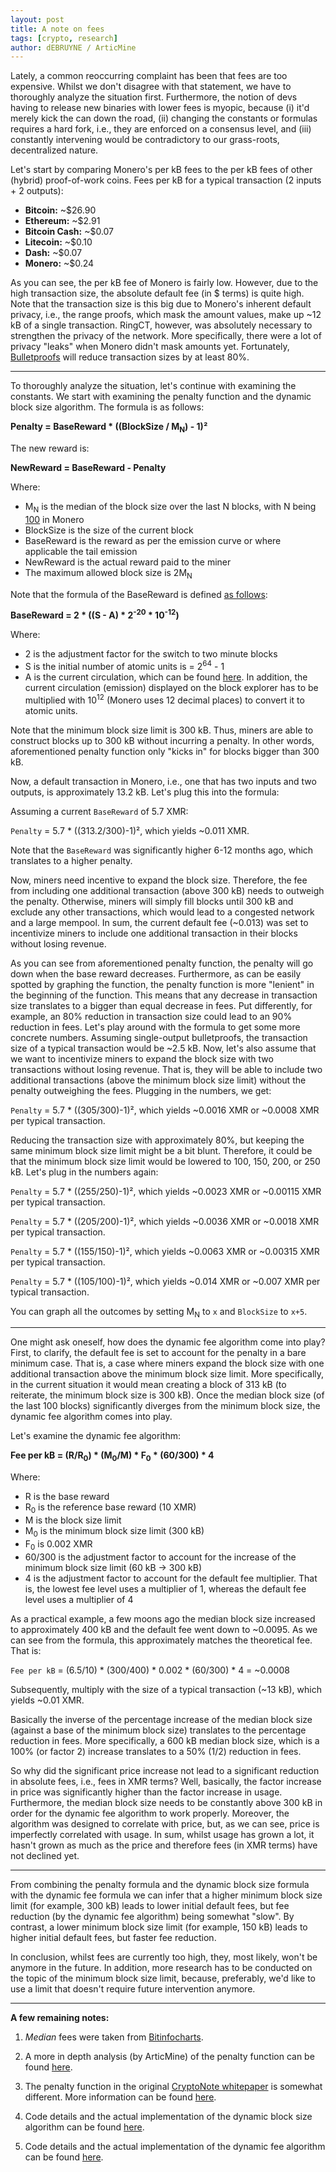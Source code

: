 ```yaml
---
layout: post
title: A note on fees
tags: [crypto, research]
author: dEBRUYNE / ArticMine
---
```


Lately, a common reoccurring complaint has been that fees are too expensive. Whilst we don't disagree with that statement, we have to thoroughly analyze the situation first. Furthermore, the notion of devs having to release new binaries with lower fees is myopic, because (i) it'd merely kick the can down the road, (ii) changing the constants or formulas requires a hard fork, i.e., they are enforced on a consensus level, and (iii) constantly intervening would be contradictory to our grass-roots, decentralized nature.  

Let's start by comparing Monero's per kB fees to the per kB fees of other (hybrid) proof-of-work coins. Fees per kB for a typical transaction (2 inputs + 2 outputs):  

- **Bitcoin:** ~$26.90  
- **Ethereum:** ~$2.91  
- **Bitcoin Cash:** ~$0.07
- **Litecoin:** ~$0.10  
- **Dash:** ~$0.07  
- **Monero:** ~$0.24  

As you can see, the per kB fee of Monero is fairly low. However, due to the high transaction size, the absolute default fee (in $ terms) is quite high. Note that the transaction size is this big due to Monero's inherent default privacy, i.e., the range proofs, which mask the amount values, make up ~12 kB of a single transaction. RingCT, however, was absolutely necessary to strengthen the privacy of the network. More specifically, there were a lot of privacy "leaks" when Monero didn't mask amounts yet. Fortunately, [Bulletproofs](https://getmonero.org/2017/12/07/Monero-Compatible-Bulletproofs.html) will reduce transaction sizes by at least 80%.  

-----------------

To thoroughly analyze the situation, let's continue with examining the constants. We start with examining the penalty function and the dynamic block size algorithm. The formula is as follows:  

**Penalty = BaseReward * ((BlockSize / M<sub>N</sub>) - 1)²**  

The new reward is:  

**NewReward = BaseReward - Penalty**  

Where:  

 -  M<sub>N</sub> is the median of the block size over the last N blocks, with N being [100](https://github.com/monero-project/bitmonero/blob/master/src/cryptonote_config.h#L57) in Monero  
 -  BlockSize is the size of the current block  
 -  BaseReward is the reward as per the emission curve or where applicable the tail emission  
 -  NewReward is the actual reward paid to the miner  
 -  The maximum allowed block size is 2M<sub>N</sub>  

Note that the formula of the BaseReward is defined [as follows](https://bitcointalk.org/index.php?topic=583449.0):  

**BaseReward = 2 * ((S - A) * 2<sup>-20</sup> * 10<sup>-12</sup>)**  

Where:  

 -  2 is the adjustment factor for the switch to two minute blocks  
 -  S is the initial number of atomic units is = 2<sup>64</sup> - 1  
 -  A is the current circulation, which can be found [here](https://moneroblocks.info/). In addition, the current circulation (emission) displayed on the block explorer has to be multiplied with 10<sup>12</sup> (Monero uses 12 decimal places) to convert it to atomic units.  

Note that the minimum block size limit is 300 kB. Thus, miners are able to construct blocks up to 300 kB without incurring a penalty. In other words, aforementioned penalty function only "kicks in" for blocks bigger than 300 kB.  

Now, a default transaction in Monero, i.e., one that has two inputs and two outputs, is approximately 13.2 kB. Let's plug this into the formula:  

Assuming a current `BaseReward` of 5.7 XMR:  

`Penalty` = 5.7 * ((313.2/300)-1)², which yields ~0.011 XMR.  

Note that the `BaseReward` was significantly higher 6-12 months ago, which translates to a higher penalty.  

Now, miners need incentive to expand the block size. Therefore, the fee from including one additional transaction (above 300 kB) needs to outweigh the penalty. Otherwise, miners will simply fill blocks until 300 kB and exclude any other transactions, which would lead to a congested network and a large mempool. In sum, the current default fee (~0.013) was set to incentivize miners to include one additional transaction in their blocks without losing revenue.  

As you can see from aforementioned penalty function, the penalty will go down when the base reward decreases. Furthermore, as can be easily spotted by graphing the function, the penalty function is more "lenient" in the beginning of the function. This means that any decrease in transaction size translates to a bigger than equal decrease in fees. Put differently, for example, an 80% reduction in transaction size could lead to an 90% reduction in fees. Let's play around with the formula to get some more concrete numbers. Assuming single-output bulletproofs, the transaction size of a typical transaction would be ~2.5 kB. Now, let's also assume that we want to incentivize miners to expand the block size with two transactions without losing revenue. That is, they will be able to include two additional transactions (above the minimum block size limit) without the penalty outweighing the fees. Plugging in the numbers, we get:  

`Penalty` = 5.7 * ((305/300)-1)², which yields ~0.0016 XMR or ~0.0008 XMR per typical transaction.  

Reducing the transaction size with approximately 80%, but keeping the same minimum block size limit might be a bit blunt. Therefore, it could be that the minimum block size limit would be lowered to 100, 150, 200, or 250 kB. Let's plug in the numbers again:  

`Penalty` = 5.7 * ((255/250)-1)², which yields ~0.0023 XMR or ~0.00115 XMR per typical transaction.  

`Penalty` = 5.7 * ((205/200)-1)², which yields ~0.0036 XMR or ~0.0018 XMR per typical transaction.  

`Penalty` = 5.7 * ((155/150)-1)², which yields ~0.0063 XMR or ~0.00315 XMR per typical transaction.  

`Penalty` = 5.7 * ((105/100)-1)², which yields ~0.014 XMR or ~0.007 XMR per typical transaction.  

You can graph all the outcomes by setting M<sub>N</sub> to `x` and `BlockSize` to `x+5`.  

-----------------

One might ask oneself, how does the dynamic fee algorithm come into play? First, to clarify, the default fee is set to account for the penalty in a bare minimum case. That is, a case where miners expand the block size with one additional transaction above the minimum block size limit. More specifically, in the current situation it would mean creating a block of 313 kB (to reiterate, the minimum block size is 300 kB). Once the median block size (of the last 100 blocks) significantly diverges from the minimum block size, the dynamic fee algorithm comes into play.  

Let's examine the dynamic fee algorithm:  

**Fee per kB = (R/R<sub>0</sub>) * (M<sub>0</sub>/M) * F<sub>0</sub> * (60/300) * 4**  

Where:  

- R is the base reward  
- R<sub>0</sub> is the reference base reward (10 XMR)  
- M is the block size limit  
- M<sub>0</sub> is the minimum block size limit (300 kB)  
- F<sub>0</sub> is 0.002 XMR  
- 60/300 is the adjustment factor to account for the increase of the minimum block size limit (60 kB -> 300 kB)  
- 4 is the adjustment factor to account for the default fee multiplier. That is, the lowest fee level uses a multiplier of 1, whereas the default fee level uses a multiplier of 4  

As a practical example, a few moons ago the median block size increased to approximately 400 kB and the default fee went down to ~0.0095. As we can see from the formula, this approximately matches the theoretical fee. That is:  

`Fee per kB` = (6.5/10) * (300/400) * 0.002 * (60/300) * 4 = ~0.0008  

Subsequently, multiply with the size of a typical transaction (~13 kB), which yields ~0.01 XMR.  

Basically the inverse of the percentage increase of the median block size (against a base of the minimum block size) translates to the percentage reduction in fees. More specifically, a 600 kB median block size, which is a 100% (or factor 2) increase translates to a 50% (1/2) reduction in fees.  

So why did the significant price increase not lead to a significant reduction in absolute fees, i.e., fees in XMR terms? Well, basically, the factor increase in price was significantly higher than the factor increase in usage. Furthermore, the median block size needs to be constantly above 300 kB in order for the dynamic fee algorithm to work properly. Moreover, the algorithm was designed to correlate with price, but, as we can see, price is imperfectly correlated with usage. In sum, whilst usage has grown a lot, it hasn't grown as much as the price and therefore fees (in XMR terms) have not declined yet.  

-------------

From combining the penalty formula and the dynamic block size formula with the dynamic fee formula we can infer that a higher minimum block size limit (for example, 300 kB) leads to lower initial default fees, but fee reduction (by the dynamic fee algorithm) being somewhat "slow". By contrast, a lower minimum block size limit (for example, 150 kB) leads to higher initial default fees, but faster fee reduction.  

In conclusion, whilst fees are currently too high, they, most likely, won't be anymore in the future. In addition, more research has to be conducted on the topic of the minimum block size limit, because, preferably, we'd like to use a limit that doesn't require future intervention anymore.  

----------------

**A few remaining notes:**  

1. *Median* fees were taken from [Bitinfocharts](https://bitinfocharts.com/).  

2. A more in depth analysis (by ArticMine) of the penalty function can be found [here](https://bitcointalk.org/index.php?topic=753252.msg13591241#msg13591241).  

3. The penalty function in the original [CryptoNote whitepaper](cryptonote.org/whitepaper.pdf) is somewhat different. More information can be found [here](https://monero.stackexchange.com/questions/1067/block-reward-penalties-and-dynamic-block-size).  

4. Code details and the actual implementation of the dynamic block size algorithm can be found [here](https://github.com/monero-project/monero/blob/master/src/cryptonote_basic/cryptonote_basic_impl.cpp).  

5. Code details and the actual implementation of the dynamic fee algorithm can be found [here](https://github.com/monero-project/monero/commit/82dbba10d467e28e56929e2e7f3b1f04d4635da4).  